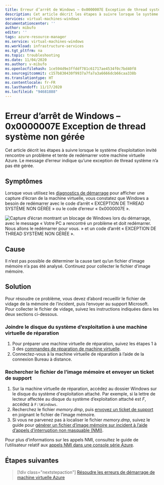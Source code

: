 ```yaml
---
title: Erreur d’arrêt de Windows – 0x0000007E Exception de thread système non gérée
description: Cet article décrit les étapes à suivre lorsque le système d’exploitation invité rencontre un problème et souhaite redémarrer votre machine virtuelle Azure. Le message indique qu’une exception de thread système n’a pas été gérée.
services: virtual-machines-windows
documentationcenter: ''
author: mibufo
editor: ''
tags: azure-resource-manager
ms.service: virtual-machines-windows
ms.workload: infrastructure-services
ms.tgt_pltfrm: na
ms.topic: troubleshooting
ms.date: 11/04/2020
ms.author: v-mibufo
ms.openlocfilehash: 1ce594d9e3ffddf781c61717ae4534f0c7bd40f8
ms.sourcegitcommit: c157b830430f9937a7fa7a3a6666dcb66caa338b
ms.translationtype: HT
ms.contentlocale: fr-FR
ms.lasthandoff: 11/17/2020
ms.locfileid: "94681888"
---
```

# <a name="windows-stop-error---0x0000007e-system-thread-exception-not-handled"></a>Erreur d’arrêt de Windows – 0x0000007E Exception de thread système non gérée

Cet article décrit les étapes à suivre lorsque le système d’exploitation invité rencontre un problème et tente de redémarrer votre machine virtuelle Azure. Le message d’erreur indique qu’une exception de thread système n’a pas été gérée.

## <a name="symptoms"></a>Symptômes

Lorsque vous utilisez les [diagnostics de démarrage](./boot-diagnostics.md) pour afficher une capture d’écran de la machine virtuelle, vous constatez que Windows a besoin de redémarrer avec le code d’arrêt « EXCEPTION DE THREAD SYSTÈME NON GÉRÉE » ou le code d’erreur « 0x0000007E ».

![Capture d’écran montrant un blocage de Windows lors du démarrage, avec le message « Votre PC a rencontré un problème et doit redémarrer. Nous allons le redémarrer pour vous. » et un code d’arrêt « EXCEPTION DE THREAD SYSTÈME NON GÉRÉE ».](media/windows-stop-error-system-thread-exception-not-handled/windows-stop-error-system-thread-exception-not-handled-1.png)

## <a name="cause"></a>Cause

Il n’est pas possible de déterminer la cause tant qu’un fichier d’image mémoire n’a pas été analysé. Continuez pour collecter le fichier d’image mémoire.

## <a name="solution"></a>Solution

Pour résoudre ce problème, vous devez d’abord recueillir le fichier de vidage de la mémoire de l’incident, puis l’envoyer au support Microsoft. Pour collecter le fichier de vidage, suivez les instructions indiquées dans les deux sections ci-dessous.

### <a name="attach-the-os-disk-to-a-new-repair-vm"></a>Joindre le disque du système d’exploitation à une machine virtuelle de réparation

1. Pour préparer une machine virtuelle de réparation, suivez les étapes 1 à 3 des [commandes de réparation de machine virtuelle](./repair-windows-vm-using-azure-virtual-machine-repair-commands.md).
1. Connectez-vous à la machine virtuelle de réparation à l’aide de la connexion Bureau à distance.

### <a name="locate-the-dump-file-and-submit-a-support-ticket"></a>Rechercher le fichier de l’image mémoire et envoyer un ticket de support

1. Sur la machine virtuelle de réparation, accédez au dossier Windows sur le disque du système d'exploitation attaché. Par exemple, si la lettre de lecteur affectée au disque du système d’exploitation attaché est *F*, accédez à `F:\Windows`.
1. Recherchez le fichier *memory.dmp*, puis [envoyez un ticket de support](https://portal.azure.com/?#blade/Microsoft_Azure_Support/HelpAndSupportBlade) en joignant le fichier de l’image mémoire.
1. Si vous ne parvenez pas à localiser le fichier *memory.dmp*, suivez le guide pour [générer un fichier d’image mémoire sur incident à l’aide d’appels d’interruption non masquable (NMI)](/windows/client-management/generate-kernel-or-complete-crash-dump).

Pour plus d’informations sur les appels NMI, consultez le guide de l’utilisateur relatif aux [appels NMI dans une console série Azure](./serial-console-windows.md#use-the-serial-console-for-nmi-calls).

## <a name="next-steps"></a>Étapes suivantes

> [!div class="nextstepaction"]
> [Résoudre les erreurs de démarrage de machine virtuelle Azure](./boot-error-troubleshoot.md)
